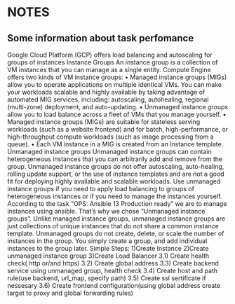 NOTES
=======


## Some information about task perfomance

Google Cloud Platform (GCP) offers load balancing and autoscaling for groups of instances
Instance Groups
An instance group is a collection of VM instances that you can manage as a single entity.
Compute Engine offers two kinds of VM instance groups:
•	Managed instance groups (MIGs) allow you to operate applications on multiple identical VMs. You can make your workloads scalable and highly available by taking advantage of automated MIG services, including: autoscaling, autohealing, regional (multi-zone) deployment, and auto-updating.
•	Unmanaged instance groups allow you to load balance across a fleet of VMs that you manage yourself.
•	Managed instance groups (MIGs) are suitable for stateless serving workloads (such as a website frontend) and for batch, high-performance, or high-throughput compute workloads (such as image processing from a queue).
•	Each VM instance in a MIG is created from an instance template.
Unmanaged instance groups
Unmanaged instance groups can contain heterogeneous instances that you can arbitrarily add and remove from the group. Unmanaged instance groups do not offer autoscaling, auto-healing, rolling update support, or the use of instance templates and are not a good fit for deploying highly available and scalable workloads. Use unmanaged instance groups if you need to apply load balancing to groups of heterogeneous instances or if you need to manage the instances yourself.
According to the task “OPS: Ansible 13 Production ready” we are to manage instances using ansible. That’s why we chose “Unmanaged instance groups”. 
Unlike managed instance groups, unmanaged instance groups are just collections of unique instances that do not share a common instance template. Unmanaged groups do not create, delete, or scale the number of instances in the group.  You simply create a group, and add individual instances to the group later.
Simple Steps:
1)Create Instance
2)Create unmanaged instance group
3)Create Load Balancer
3.1)	Create health check( http or/and https)
3.2) 	Create global address 
3.3) 	Create backend service using unmanaged group, health check
3.4) 	Create host and path rule(use backend, url_map, specify path)
3.5) 	Create ssl sertificate if  nessesary
3.6) 	Create frontend configuration(using global address create target to proxy and global forwarding rules)

